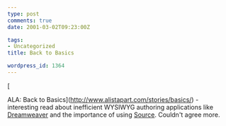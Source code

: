 ```yaml
---
type: post
comments: true
date: 2001-03-02T09:23:00Z

tags:
- Uncategorized
title: Back to Basics

wordpress_id: 1364
---
```


[   

ALA: Back to Basics](http://www.alistapart.com/stories/basics/) - interesting read about inefficient WYSIWYG authoring applications like [Dreamweaver](http://www.macromedia.com/dreamweaver/) and the importance of using [Source](http://hotwired.lycos.com/webmonkey/teachingtool/viewsource.html). Couldn't agree more. 
